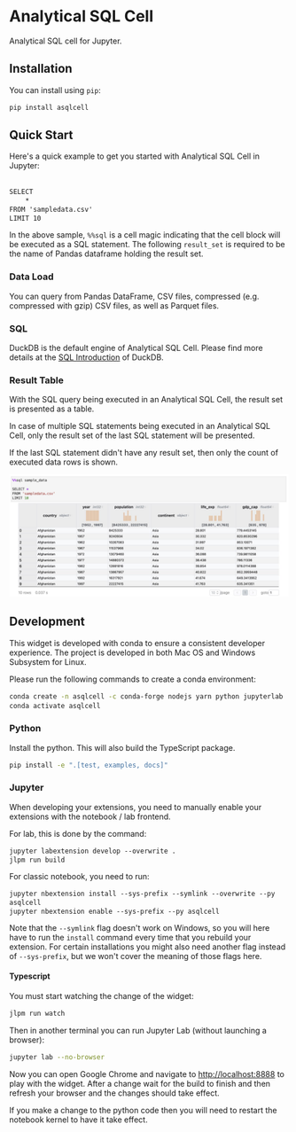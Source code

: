 # Analytical SQL Cell

Analytical SQL cell for Jupyter.


## Installation

You can install using `pip`:

```bash
pip install asqlcell
```

## Quick Start

Here's a quick example to get you started with Analytical SQL Cell in Jupyter:

```%%sql result_set

SELECT 
    *
FROM 'sampledata.csv'
LIMIT 10
```

In the above sample, `%%sql` is a cell magic indicating that the cell block will be executed as a SQL statement. The following `result_set` is required to be the name of Pandas dataframe holding the result set.

### Data Load

You can query from Pandas DataFrame, CSV files, compressed (e.g. compressed with gzip) CSV files, as well as Parquet files.

### SQL

DuckDB is the default engine of Analytical SQL Cell. Please find more details at the [SQL Introduction](https://duckdb.org/docs/sql/introduction) of DuckDB.

### Result Table

With the SQL query being executed in an Analytical SQL Cell, the result set is presented as a table.

In case of multiple SQL statements being executed in an Analytical SQL Cell, only the result set of the last SQL statement will be presented.

If the last SQL statement didn't have any result set, then only the count of executed data rows is shown. 

![sample result table](screenshot.jpg)

## Development

This widget is developed with conda to ensure a consistent developer experience. The project is developed in both
Mac OS and Windows Subsystem for Linux.

Please run the following commands to create a conda environment:

```bash
conda create -n asqlcell -c conda-forge nodejs yarn python jupyterlab
conda activate asqlcell
```

### Python

Install the python. This will also build the TypeScript package.

```bash
pip install -e ".[test, examples, docs]"
```

### Jupyter

When developing your extensions, you need to manually enable your extensions with the notebook / lab frontend. 

For lab, this is done by the command:

```
jupyter labextension develop --overwrite .
jlpm run build
```

For classic notebook, you need to run:

```
jupyter nbextension install --sys-prefix --symlink --overwrite --py asqlcell
jupyter nbextension enable --sys-prefix --py asqlcell
```

Note that the `--symlink` flag doesn't work on Windows, so you will here have to run
the `install` command every time that you rebuild your extension. For certain installations
you might also need another flag instead of `--sys-prefix`, but we won't cover the meaning
of those flags here.

#### Typescript

You must start watching the change of the widget:

```bash
jlpm run watch
```

Then in another terminal you can run Jupyter Lab (without launching a browser):

```bash
jupyter lab --no-browser
```

Now you can open Google Chrome and navigate to [http://localhost:8888](http://localhost:8888) to play with the widget.
After a change wait for the build to finish and then refresh your browser and the changes should take effect.

If you make a change to the python code then you will need to restart the notebook kernel to have it take effect.
